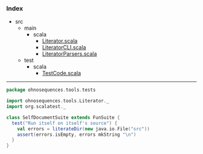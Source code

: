 ### Index

+ src
  + main
    + scala
      + [Literator.scala](../../main/scala/Literator.md)
      + [LiteratorCLI.scala](../../main/scala/LiteratorCLI.md)
      + [LiteratorParsers.scala](../../main/scala/LiteratorParsers.md)
  + test
    + scala
      + [TestCode.scala](TestCode.md)

------


```scala
package ohnosequences.tools.tests

import ohnosequences.tools.Literator._
import org.scalatest._

class SelfDocumentSuite extends FunSuite {
  test("Run itself on itself's source") {
    val errors = literateDir(new java.io.File("src"))
    assert(errors.isEmpty, errors mkString "\n")
  }
}

```

